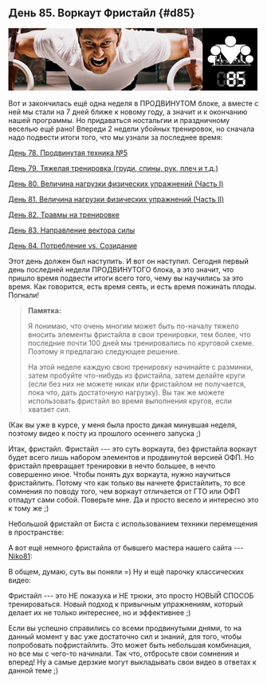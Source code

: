 ## День 85. Воркаут Фристайл {#d85}

![](src/img/85.jpg)

Вот и закончилась ещё одна неделя в ПРОДВИНУТОМ блоке, а вместе с ней мы стали на 7 дней ближе к новому году, а значит и к окончанию нашей программы. Но придаваться ностальгии и праздничному веселью ещё рано! Впереди 2 недели убойных тренировок, но сначала надо подвести итоги того, что мы узнали за последнее время: 

[День 78. Продвинутая техника №5](#d78)

[День 79. Тяжелая тренировка (груди, спины, рук, плеч и т.д.)](#d79)

[День 80. Величина нагрузки физических упражнений (Часть I)](#d80)

[День 81. Величина нагрузки физических упражнений (Часть II)](#d81)

[День 82. Травмы на тренировке](#d82)

[День 83. Направление вектора силы](#d83)

[День 84. Потребление vs. Созидание](#d84)

Этот день должен был наступить. И вот он наступил. Сегодня первый день последней недели ПРОДВИНУТОГО блока, а это значит, что пришло время подвести итоги всего того, чему вы научились за это время. Как говорится, есть время сеять, и есть время пожинать плоды. Погнали! 

> **Памятка:**
>
> Я понимаю, что очень многим может быть по-началу тяжело вносить элементы фристайла в свои тренировки, тем более, что последние почти 100 дней мы тренировались по круговой схеме. Поэтому я предлагаю следующее решение. 
> 
> На этой неделе каждую свою тренировку начинайте с разминки, затем пробуйте что-нибудь из фристайла, затем делайте круги (если без них не можете никак или фристайлом не получается, пока что, дать достаточную нагрузку). Вы так же можете использовать фристайл во время выполнения кругов, если хватает сил.

(Как вы уже в курсе, у меня была просто дикая минувшая неделя, поэтому видео к посту из прошлого осеннего запуска ;) 

Итак, фристайл. Фристайл --- это суть воркаута, без фристайла воркаут будет всего лишь набором элементов и продвинутой версией ОФП. Но фристайл превращает тренировки в нечто большее, в нечто совершенно иное. Чтобы понять дух воркаута, нужно научиться фристайлить. Потому что как только вы начнете фристайлить, то все сомнения по поводу того, чем воркаут отличается от ГТО или ОФП отпадут сами собой. Поверьте мне. Да и просто весело и интересно это к тому же ;) 

Небольшой фристайл от Биста с использованием техники перемещения в пространстве: 

А вот ещё немного фристайла от бывшего мастера нашего сайта --- [Niko81](http://workout.su/user/3132): 

В общем, думаю, суть вы поняли =) Ну и ещё парочку классических видео: 

Фристайл --- это НЕ показуха и НЕ трюки, это просто НОВЫЙ СПОСОБ тренироваться. Новый подход к привычным упражнениям, который делает их не только интереснее, но и эффективнее ;) 

Если вы успешно справились со всеми продвинутыми днями, то на данный момент у вас уже достаточно сил и знаний, для того, чтобы попробовать пофристайлить. Это может быть небольшая комбинация, но все мы с чего-то начинали. Так что, отбросьте свои сомнения и вперед! Ну а самые дерзкие могут выкладывать свои видео в ответах к данной теме ;) 

